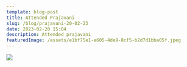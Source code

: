 ```yaml
---
template: blog-post
title: Attended Prajavani
slug: /blog/prajavani-20-02-23
date: 2023-02-20 15:04
description: Attended prajavani
featuredImage: /assets/e1bf75e1-e605-4de9-8cf5-b2d7d1bba05f.jpeg
---
```

![](/assets/c76a68dc-0d6d-4ebe-9e7f-0d829276d245.jpeg)